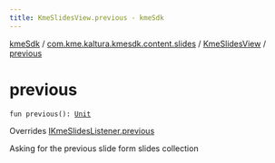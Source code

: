 ```yaml
---
title: KmeSlidesView.previous - kmeSdk
---
```


[kmeSdk](../../index.html) / [com.kme.kaltura.kmesdk.content.slides](../index.html) / [KmeSlidesView](index.html) / [previous](./previous.html)

# previous

`fun previous(): `[`Unit`](https://kotlinlang.org/api/latest/jvm/stdlib/kotlin/-unit/index.html)

Overrides [IKmeSlidesListener.previous](../-i-kme-slides-listener/previous.html)

Asking for the previous slide form slides collection

